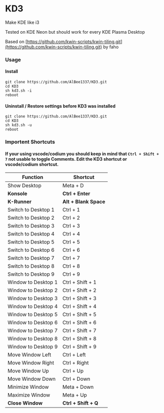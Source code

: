 # KD3

Make KDE like i3 

Tested on KDE Neon but should work for every KDE Plasma Desktop

Based on [https://github.com/kwin-scripts/kwin-tiling.git](https://github.com/kwin-scripts/kwin-tiling.git) by faho

### Usage

#### Install
```
git clone https://github.com/AlBee1337/KD3.git
cd KD3
sh kd3.sh -i
reboot
```

#### Uninstall / Restore settings before KD3 was installed
```
git clone https://github.com/AlBee1337/KD3.git
cd KD3
sh kd3.sh -u
reboot
```

### Importent Shortcuts

#### If your using vscode/codium you should keep in mind that `Ctrl + Shift + 7` not usable to toggle Comments. Edit the KD3 shortcut or vscode/codium shortcut.

|Function| Shortcut|
|-|-|
|Show Desktop|Meta + D|
|**Konsole**|**Ctrl + Enter**|
|**K-Runner**|**Alt + Blank Space**|
|Switch to Desktop 1|Ctrl + 1|
|Switch to Desktop 2|Ctrl + 2|
|Switch to Desktop 3|Ctrl + 3|
|Switch to Desktop 4|Ctrl + 4|
|Switch to Desktop 5|Ctrl + 5|
|Switch to Desktop 6|Ctrl + 6|
|Switch to Desktop 7|Ctrl + 7|
|Switch to Desktop 8|Ctrl + 8|
|Switch to Desktop 9|Ctrl + 9|
|Window to Desktop 1|Ctrl + Shift + 1|
|Window to Desktop 2|Ctrl + Shift + 2|
|Window to Desktop 3|Ctrl + Shift + 3|
|Window to Desktop 4|Ctrl + Shift + 4|
|Window to Desktop 5|Ctrl + Shift + 5|
|Window to Desktop 6|Ctrl + Shift + 6|
|Window to Desktop 7|Ctrl + Shift + 7|
|Window to Desktop 8|Ctrl + Shift + 8|
|Window to Desktop 9|Ctrl + Shift + 9|
|Move Window Left|Ctrl + Left|
|Move Window Right|Ctrl + Right|
|Move Window Up|Ctrl + Up|
|Move Window Down|Ctrl + Down|
|Minimize Window |Meta + Down|
|Maximize Window |Meta + Up|
|**Close Window**|**Ctrl + Shift + Q**|

